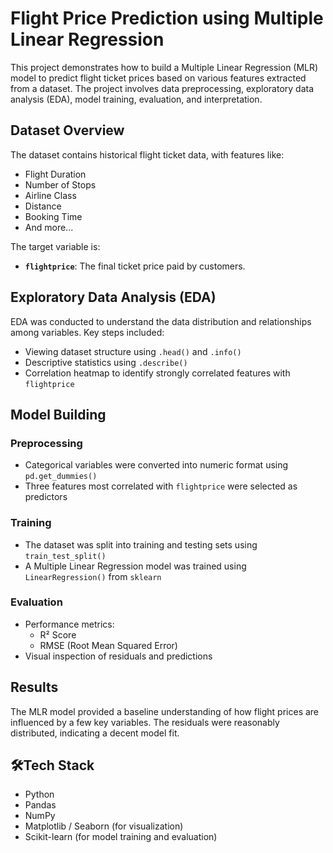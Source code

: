 # Flight Price Prediction using Multiple Linear Regression

This project demonstrates how to build a Multiple Linear Regression (MLR) model to predict flight ticket prices based on various features extracted from a dataset. The project involves data preprocessing, exploratory data analysis (EDA), model training, evaluation, and interpretation.

## Dataset Overview

The dataset contains historical flight ticket data, with features like:
- Flight Duration
- Number of Stops
- Airline Class
- Distance
- Booking Time
- And more...

The target variable is:
- **`flightprice`**: The final ticket price paid by customers.

## Exploratory Data Analysis (EDA)

EDA was conducted to understand the data distribution and relationships among variables. Key steps included:
- Viewing dataset structure using `.head()` and `.info()`
- Descriptive statistics using `.describe()`
- Correlation heatmap to identify strongly correlated features with `flightprice`

## Model Building

### Preprocessing
- Categorical variables were converted into numeric format using `pd.get_dummies()`
- Three features most correlated with `flightprice` were selected as predictors

### Training
- The dataset was split into training and testing sets using `train_test_split()`
- A Multiple Linear Regression model was trained using `LinearRegression()` from `sklearn`

### Evaluation
- Performance metrics:
  - R² Score
  - RMSE (Root Mean Squared Error)
- Visual inspection of residuals and predictions

## Results

The MLR model provided a baseline understanding of how flight prices are influenced by a few key variables. The residuals were reasonably distributed, indicating a decent model fit.

## 🛠Tech Stack

- Python
- Pandas
- NumPy
- Matplotlib / Seaborn (for visualization)
- Scikit-learn (for model training and evaluation)
